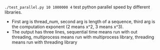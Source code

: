 ```./test_parallel.py 10 1000000 4```  test python parallel speed by different libraries. 
* First arg is thread_num, second arg is length of a sequence, third arg is the computation exponent (2 means x^2, 3 means x^3). 
* The output has three lines, sequential time means run with out threading, multiprocess means run with multiprocess library, threading means run with threading library
